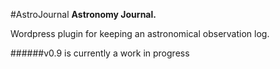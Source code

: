 #AstroJournal
**Astronomy Journal.**

Wordpress plugin for keeping an astronomical observation log.


######v0.9 is currently a work in progress